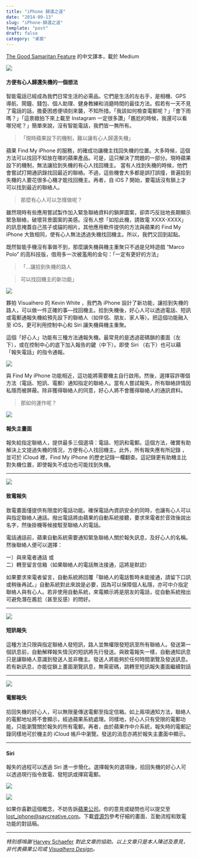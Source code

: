 ```yaml
---
title: "iPhone 歸還之道"
date: "2014-09-13"
slug: "iPhone-歸還之道"
template: "post"
draft: false
category: "桌面"
---
```


[The Good Samaritan Feature](https://blog.visualhero.com/the-good-samaritan-feature-539a3e4c7b9c) 的中文譯本，載於 Medium

![](media/724e5-13alfegtb-tobazbsq9ab6g.jpeg)

#### 方便有心人歸還失機的一個想法

智能電話已經成為我們日常生活的必需品。它們是生活的左右手，是相機、GPS 導航、鬧鐘、錢包、個人助理、健身教練和消磨時間的最佳方法。假若有一天不見了電話的話，擔憂困惑便頃刻來襲，不知所措。「我該如何檢查電郵呢？」「會下雨嗎？」「這景緻拍下來上載至 Instagram 一定很多讚」「尷尬的時候，我還可以看哪兒呢？」簡單來說，沒有智能電話，我們皆一無所有。

> 「現時蘋果設下的機制，難以讓有心人歸還失機」

蘋果 Find My iPhone 的服務，的確成功讓機主找回失機的位置。大多時候，這個方法可以找回不知放在哪的蘋果產品。可是，這只解決了問題的一部分。現時蘋果設下的機制，無法讓拾到失機的有心人找回機主。 當有人找到失機的時候，他們會嘗試打開通訊錄找回最近的聯絡。不過，這些機會大多都是誤打誤撞，普遍拾到失機的人要花很多心機才能找回機主。再者，自 iOS 7 開始，要電話沒有鎖上才可以找到最近的聯絡人。

> 那麼有心人可以怎樣做呢？

雖然現時有些應用嘗試製作加入緊急聯絡資料的鎖屏圖案，卻弄巧反拙地長期顯示緊急聯絡，破壞背景圖案的美感。沒有人想「如拾此機，請致電 XXXX-XXXX」的訊息掩蓋自己孩子或貓的相片。其他應用軟件提供的方法與蘋果的 Find My iPhone 大致相同，使有心人無法透過失機找回機主。所以，我們又回到起點。

既然智能手機沒有事做不到，那麼讓失機與機主重聚只不過是兒時遊戲 “Marco Polo” 的高科技版，借用多一次被濫用的金句：「一定有更好的方法」

> 「…讓拾到失機的路人

> 可以找回機主的新功能」

![](media/371e1-1bvechf-wekh49srqafomdq.jpeg)

夥拍 Visualhero 的 Kevin White ，我們為 iPhone 設計了新功能，讓拾到失機的路人，可以做一件正確的事—找回機主。拾到失機後，好心人可以透過電話、短訊或電郵通報失機給預先設下的聯絡人（如伴侶、朋友、家人等）。把這個功能融入至 iOS，更可利用控制中心和 Siri 讓失機與機主重聚。

這個「好心人」功能有三種方法通報失機。最常見的是透過密碼鎖的畫面（左下），或在控制中心的底下加入報告的鍵（中下）。即使 Siri （右下）也可以藉「報失電話」的指令通報。

![](media/b1e7e-1ac1fpeeihgrfiae7plt6ta.jpeg)

與 Find My iPhone 功能相近，這功能將需要機主自行啟用。然後，選擇容許哪個方法（電話、短訊、電郵）通知指定的聯絡人。當有人嘗試報失，所有聯絡詳情因私隱而被屏蔽。除非獲得聯絡人的同意，好心人將不會獲得聯絡人的通訊資料。

> 那如何運作呢？

![](media/9cbfe-1jr6qflfw1od3bvrgtlnn6a.png)

#### 報失主畫面

報失給指定聯絡人，提供最多三個選項：電話、短訊和電郵。這個方法，確實有助解決上文提過失機的情況，方便有心人找回機主。此外，所有報失應有所記錄 ，並可於 iCloud 裡，Find My iPhone 的歷史記錄一欄翻查。這記錄更有助機主比對失機位置，即使報失不成功也可能找到失機。

---

![](media/30275-1vvgyjyxky87ic-e_nm1zsg.jpeg)

#### 致電報失

致電畫面僅提供有限度的電話功能。確保電話內資訊安全的同時，也讓有心人可以與指定聯絡人通話。撥出電話將由蘋果的自動系統接聽，要求來電者於音效後說出名字，然後掛機等候接駁至聯絡人的電話。

電話通話前，蘋果自動系統需要通知緊急聯絡人關於報失訊息，及好心人的名稱。然後聯絡人便可以選擇：

一）與來電者通話 或  
二）轉至留言信箱（如果聯絡人的電話無法接通，這將是默認）

如果要求來電者留言，自動系統將回覆「聯絡人的電話暫時未能接通，請留下口訊或稍後再試。」自動系統對此來說是必要，因為可以保障個人私隱，亦可中介指定聯絡人與有心人。若非使用自動系統，來電顯示將是朋友的電話，從自動系統撥出可避免潛在尷尬（甚至反感）的問好。

---

![](media/604f8-1tduuzrgpfb0_uzcmtstkcg.gif)

#### 短訊報失

這種方法只限與指定聯絡人發短訊，路人並無權限發短訊至所有聯絡人。發送第一個訊息前，自動解釋報失情況的短訊將先行發送。與致電報失一樣，自動通知訊息只是讓聯絡人意識到發送人並非機主。發送人將能夠於任何時間瀏覽及發送訊息。若有新訊息，亦能從鎖上畫面瀏覽訊息，無需密碼，跳轉至短訊報失畫面繼續對話

---

![](media/09ac0-1mljlyku37hxz6uinwum_aq.jpeg)

#### 電郵報失

拾回失機的好心人，可以無限量傳送電郵至指定信箱。如上兩項通知方法，聯絡人的電郵地址將不會顯示，經過蘋果系統處理。同樣地，好心人只有受限的電郵功能，只能瀏覽關於報失的所有電郵。再者，由於蘋果作中介系統，報失時的電郵記錄同樣地可於機主的 iCloud 帳戶中瀏覽。發送的消息亦將於報失主畫面中顯示。

---

#### Siri

報失的過程可以透過 Siri 進一步簡化。選擇報失的選項後，拾回失機的好心人可以透過現行指令致電、發短訊或擇寫電郵。

![](media/e616d-1ujz0lwa-hkqswblaohxqcg.jpeg)

![](media/f9ebd-1qvenptrkqtytdumnujvmxg.jpeg)

如果你喜歡這個概念，不妨告訴[蘋果公司](http://www.apple.com/feedback/iphone.html)。你的意見或疑問也可以提交至 [lost_iphone@saycreative.com](http://lost_iphone@saycreative.com)。下載[資源包](http://bit.ly/good_samaritan)參考仔細的畫面、互動流程和致電功能的對話稿。

---

_特別感嗚謝_ [Harvey Schaefer](http://www.visualhero.com/) _對此文章的協助。以上文章只是本人陳述及意見，非代表蘋果公司或_ [_Visualhero Design_](http://www.visualhero.com/)_。_
